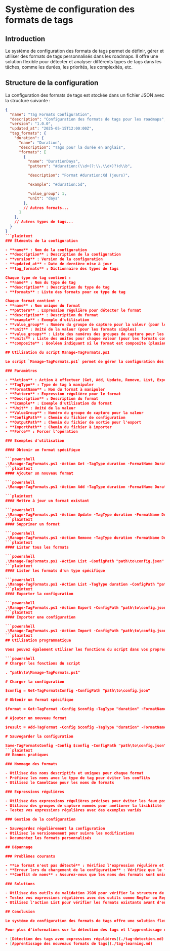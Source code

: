 # Système de configuration des formats de tags

## Introduction

Le système de configuration des formats de tags permet de définir, gérer et utiliser des formats de tags personnalisés dans les roadmaps. Il offre une solution flexible pour détecter et analyser différents types de tags dans les tâches, comme les durées, les priorités, les complexités, etc.

## Structure de la configuration

La configuration des formats de tags est stockée dans un fichier JSON avec la structure suivante :

```json
{
  "name": "Tag Formats Configuration",
  "description": "Configuration des formats de tags pour les roadmaps",
  "version": "1.0.0",
  "updated_at": "2025-05-15T12:00:00Z",
  "tag_formats": {
    "duration": {
      "name": "Duration",
      "description": "Tags pour la durée en anglais",
      "formats": [
        {
          "name": "DurationDays",
          "pattern": "#duration:(\\d+(?:\\.\\d+)?)d\\b",

          "description": "Format #duration:Xd (jours)",

          "example": "#duration:5d",

          "value_group": 1,
          "unit": "days"
        },
        // Autres formats...
      ]
    },
    // Autres types de tags...
  }
}
```plaintext
### Éléments de la configuration

- **name** : Nom de la configuration
- **description** : Description de la configuration
- **version** : Version de la configuration
- **updated_at** : Date de dernière mise à jour
- **tag_formats** : Dictionnaire des types de tags

Chaque type de tag contient :
- **name** : Nom du type de tag
- **description** : Description du type de tag
- **formats** : Liste des formats pour ce type de tag

Chaque format contient :
- **name** : Nom unique du format
- **pattern** : Expression régulière pour détecter le format
- **description** : Description du format
- **example** : Exemple d'utilisation
- **value_group** : Numéro du groupe de capture pour la valeur (pour les formats simples)
- **unit** : Unité de la valeur (pour les formats simples)
- **value_groups** : Liste des numéros des groupes de capture pour les valeurs (pour les formats composites)
- **units** : Liste des unités pour chaque valeur (pour les formats composites)
- **composite** : Booléen indiquant si le format est composite (plusieurs valeurs/unités)

## Utilisation du script Manage-TagFormats.ps1

Le script `Manage-TagFormats.ps1` permet de gérer la configuration des formats de tags.

### Paramètres

- **Action** : Action à effectuer (Get, Add, Update, Remove, List, Export, Import)
- **TagType** : Type de tag à manipuler
- **FormatName** : Nom du format à manipuler
- **Pattern** : Expression régulière pour le format
- **Description** : Description du format
- **Example** : Exemple d'utilisation du format
- **Unit** : Unité de la valeur
- **ValueGroup** : Numéro du groupe de capture pour la valeur
- **ConfigPath** : Chemin du fichier de configuration
- **OutputPath** : Chemin du fichier de sortie pour l'export
- **ImportPath** : Chemin du fichier à importer
- **Force** : Forcer l'opération

### Exemples d'utilisation

#### Obtenir un format spécifique

```powershell
.\Manage-TagFormats.ps1 -Action Get -TagType duration -FormatName DurationDays -ConfigPath "path\to\config.json"
```plaintext
#### Ajouter un nouveau format

```powershell
.\Manage-TagFormats.ps1 -Action Add -TagType duration -FormatName DurationHours -Pattern "#duration:(\d+(?:\.\d+)?)h\b" -Description "Format #duration:Xh (heures)" -Example "#duration:3h" -Unit "hours" -ValueGroup 1 -ConfigPath "path\to\config.json"

```plaintext
#### Mettre à jour un format existant

```powershell
.\Manage-TagFormats.ps1 -Action Update -TagType duration -FormatName DurationDays -Description "Nouvelle description" -ConfigPath "path\to\config.json"
```plaintext
#### Supprimer un format

```powershell
.\Manage-TagFormats.ps1 -Action Remove -TagType duration -FormatName DurationDays -ConfigPath "path\to\config.json"
```plaintext
#### Lister tous les formats

```powershell
.\Manage-TagFormats.ps1 -Action List -ConfigPath "path\to\config.json"
```plaintext
#### Lister les formats d'un type spécifique

```powershell
.\Manage-TagFormats.ps1 -Action List -TagType duration -ConfigPath "path\to\config.json"
```plaintext
#### Exporter la configuration

```powershell
.\Manage-TagFormats.ps1 -Action Export -ConfigPath "path\to\config.json" -OutputPath "path\to\export.json"
```plaintext
#### Importer une configuration

```powershell
.\Manage-TagFormats.ps1 -Action Import -ConfigPath "path\to\config.json" -ImportPath "path\to\import.json"
```plaintext
## Utilisation programmatique

Vous pouvez également utiliser les fonctions du script dans vos propres scripts PowerShell.

```powershell
# Charger les fonctions du script

. "path\to\Manage-TagFormats.ps1"

# Charger la configuration

$config = Get-TagFormatsConfig -ConfigPath "path\to\config.json"

# Obtenir un format spécifique

$format = Get-TagFormat -Config $config -TagType "duration" -FormatName "DurationDays"

# Ajouter un nouveau format

$result = Add-TagFormat -Config $config -TagType "duration" -FormatName "DurationHours" -Pattern "#duration:(\d+(?:\.\d+)?)h\b" -Description "Format #duration:Xh (heures)" -Example "#duration:3h" -Unit "hours" -ValueGroup 1

# Sauvegarder la configuration

Save-TagFormatsConfig -Config $config -ConfigPath "path\to\config.json"
```plaintext
## Bonnes pratiques

### Nommage des formats

- Utilisez des noms descriptifs et uniques pour chaque format
- Préfixez les noms avec le type de tag pour éviter les conflits
- Utilisez le CamelCase pour les noms de formats

### Expressions régulières

- Utilisez des expressions régulières précises pour éviter les faux positifs
- Utilisez des groupes de capture nommés pour améliorer la lisibilité
- Testez vos expressions régulières avec des exemples variés

### Gestion de la configuration

- Sauvegardez régulièrement la configuration
- Utilisez le versionnement pour suivre les modifications
- Documentez les formats personnalisés

## Dépannage

### Problèmes courants

- **Le format n'est pas détecté** : Vérifiez l'expression régulière et testez-la avec des exemples
- **Erreur lors du chargement de la configuration** : Vérifiez que le fichier JSON est valide
- **Conflit de noms** : Assurez-vous que les noms des formats sont uniques

### Solutions

- Utilisez des outils de validation JSON pour vérifier la structure de la configuration
- Testez vos expressions régulières avec des outils comme RegExr ou Regex101
- Utilisez l'action List pour vérifier les formats existants avant d'en ajouter de nouveaux

## Conclusion

Le système de configuration des formats de tags offre une solution flexible et extensible pour gérer les tags dans les roadmaps. Il permet de définir des formats personnalisés, de les détecter dans les tâches et d'extraire les informations pertinentes pour l'analyse et la visualisation.

Pour plus d'informations sur la détection des tags et l'apprentissage de nouveaux formats, consultez les guides correspondants :

- [Détection des tags avec expressions régulières](./tag-detection.md)
- [Apprentissage des nouveaux formats de tags](./tag-learning.md)
